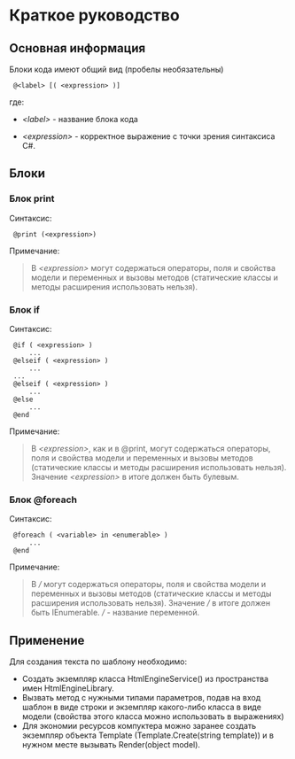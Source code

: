 # Краткое руководство

## Основная информация

Блоки кода имеют общий вид (пробелы необязательны)

     @<label> [( <expression> )]

где:

* *\<label>* - название блока кода

* *\<expression>* - корректное выражение с точки зрения синтаксиса C#.

## Блоки

### Блок print

Синтаксис:

     @print (<expression>)

Примечание:

> В *\<expression>* могут содержаться операторы, поля и свойства модели и переменных и вызовы методов (статические классы и методы расширения использовать нельзя).

### Блок if

Синтаксис:

     @if ( <expression> ) 
         ...
     @elseif ( <expression> ) 
         ...
     ...
     @elseif ( <expression> ) 
         ...
     @else 
         ...
     @end

Примечание:

> В *\<expression>*, как и в @print, могут содержаться операторы, поля и свойства модели и переменных и вызовы методов (статические классы и методы расширения использовать нельзя). Значение *\<expression>* в итоге должен быть булевым.

### Блок @foreach

Синтаксис:

     @foreach ( <variable> in <enumerable> )
         ...
     @end

Примечание:

> В */<enumerable>* могут содержаться операторы, поля и свойства модели и переменных и вызовы методов (статические классы и методы расширения использовать нельзя). Значение */<enumerable>* в итоге должен быть IEnumerable. */<variable>* - название переменной.

## Применение

Для создания текста по шаблону необходимо:

* Создать экземпляр класса HtmlEngineService() из пространства имен HtmlEngineLibrary.
* Вызвать метод с нужными типами параметров, подав на вход шаблон в виде строки и экземпляр какого-либо класса в виде модели (свойства этого класса можно использовать в выражениях)
* Для экономии ресурсов компуктера можно заранее создать экземпляр объекта Template (Template.Create(string template)) и в нужном месте вызывать Render(object model).
